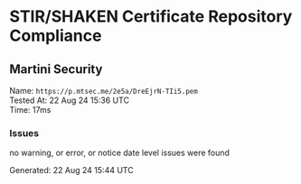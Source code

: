 # STIR/SHAKEN Certificate Repository Compliance

## Martini Security

Name: `https://p.mtsec.me/2e5a/DreEjrN-TIi5.pem`\
Tested At: 22 Aug 24 15:36 UTC\
Time: 17ms

### Issues

no warning, or error, or notice date level issues were found

Generated: 22 Aug 24 15:44 UTC